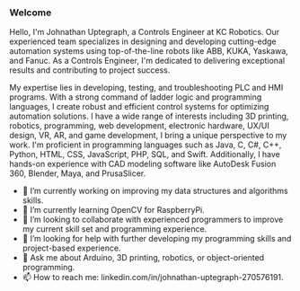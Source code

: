 ### Welcome 

Hello, I'm Johnathan Uptegraph, a Controls Engineer at KC Robotics. Our experienced team specializes in designing and developing cutting-edge automation systems using top-of-the-line robots like ABB, KUKA, Yaskawa, and Fanuc. As a Controls Engineer, I'm dedicated to delivering exceptional results and contributing to project success.

My expertise lies in developing, testing, and troubleshooting PLC and HMI programs. With a strong command of ladder logic and programming languages, I create robust and efficient control systems for optimizing automation solutions. I have a wide range of interests including 3D printing, robotics, programming, web development, electronic hardware, UX/UI design, VR, AR, and game development, I bring a unique perspective to my work. I'm proficient in programming languages such as Java, C, C#, C++, Python, HTML, CSS, JavaScript, PHP, SQL, and Swift. Additionally, I have hands-on experience with CAD modeling software like AutoDesk Fusion 360, Blender, Maya, and PrusaSlicer.

- 🔭 I’m currently working on improving my data structures and algorithms skills.
- 🌱 I’m currently learning OpenCV for RaspberryPi.
- 👯 I’m looking to collaborate with experienced programmers to improve my current skill set and programming experience.
- 🤔 I’m looking for help with further developing my programming skills and project-based experience.
- 💬 Ask me about Arduino, 3D printing, robotics, or object-oriented programming.
- 📫 How to reach me: linkedin.com/in/johnathan-uptegraph-270576191.
